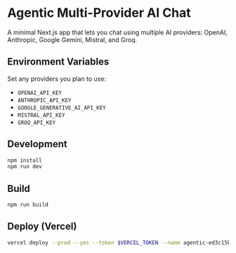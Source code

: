 # Agentic Multi-Provider AI Chat

A minimal Next.js app that lets you chat using multiple AI providers: OpenAI, Anthropic, Google Gemini, Mistral, and Groq.

## Environment Variables

Set any providers you plan to use:

- `OPENAI_API_KEY`
- `ANTHROPIC_API_KEY`
- `GOOGLE_GENERATIVE_AI_API_KEY`
- `MISTRAL_API_KEY`
- `GROQ_API_KEY`

## Development

```bash
npm install
npm run dev
```

## Build

```bash
npm run build
```

## Deploy (Vercel)

```bash
vercel deploy --prod --yes --token $VERCEL_TOKEN --name agentic-ed3c15b7
```
